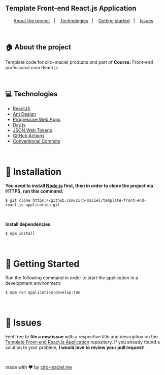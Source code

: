 ## Template Front-end React.js Application

<p align="center">
  <a href="#house-about-the-project">About the project</a>&nbsp;&nbsp;&nbsp;|&nbsp;&nbsp;&nbsp;
  <a href="#computer-technologies">Technologies</a>&nbsp;&nbsp;&nbsp;|&nbsp;&nbsp;&nbsp;
  <a href="#construction_worker-installation">Getting started</a>&nbsp;&nbsp;&nbsp;|&nbsp;&nbsp;&nbsp;
  <a href="#bug-issues">Issues</a>&nbsp;&nbsp;&nbsp;
</p>

<br>

## :house: About the project

Template code for ciro-maciel products and part of **Course:** Front-end profissional com React.js

<br>

## :computer: Technologies

- [ReactJS](https://reactjs.org/)
- [Ant Design](https://github.com/ant-design/ant-design/)
- [Progressive Web Apps](https://web.dev/progressive-web-apps)
- [Day.js](https://github.com/iamkun/dayjs)
- [JSON Web Tokens](https://jwt.io/)
- [GitHub Actions](https://docs.github.com/en/actions)
- [Conventional Commits](https://www.conventionalcommits.org/en/)

<br>

# :construction_worker: Installation

**You need to install [Node.js](https://nodejs.org/en/download/) first, then in order to clone the project via HTTPS, run this command:**

```$ git clone https://github.com/ciro-maciel/template-front-end-react.js-application.git```

<br>

**Install dependencies**

```$ npm install```

<br>

# :runner: Getting Started

Run the following command in order to start the application in a development environment:

```$ npm run application:develop:run```

<br>


# :bug: Issues

Feel free to **file a new issue** with a respective title and description on the [Template Front-end React.js Application](https://github.com/ciro-maciel/template-front-end-react.js-application/issues) repository. If you already found a solution to your problem, **I would love to review your pull request**!.

<br>


made with ❤️ by [ciro-maciel.me](https://ciro-maciel.me/)
